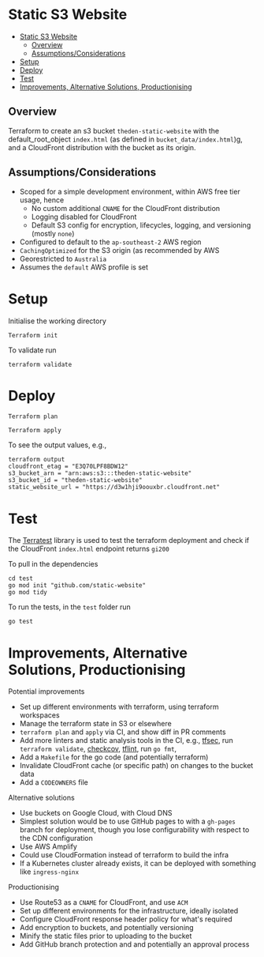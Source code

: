 # Static S3 Website

- [Static S3 Website](#static-s3-website)
  * [Overview](#overview)
  * [Assumptions/Considerations](#assumptionsconsiderations)
- [Setup](#setup)
- [Deploy](#deploy)
- [Test](#test)
- [Improvements, Alternative Solutions, Productionising](#improvements-alternative-solutions-productionising)

## Overview 

Terraform to create an s3 bucket `theden-static-website` with the default_root_object `index.html` (as defined in `bucket_data/index.html`)g, and a CloudFront distribution with the bucket as its origin.

## Assumptions/Considerations

* Scoped for a simple development environment, within AWS free tier usage, hence
  * No custom additional `CNAME` for the CloudFront distribution
  * Logging disabled for CloudFront
  * Default S3 config for encryption, lifecycles, logging, and versioning (mostly `none`)
* Configured to default to the `ap-southeast-2` AWS region
* `CachingOptimized` for the S3 origin (as recommended by AWS
* Georestricted to `Australia`
* Assumes the `default` AWS profile is set


# Setup

Initialise the working directory

```shell
Terraform init
```

To validate run 

```shell
terraform validate
```

# Deploy

```shell
Terraform plan
```

```shell
Terraform apply
```

To see the output values, e.g.,

```shell
terraform output
cloudfront_etag = "E3Q70LPF8BDW12"
s3_bucket_arn = "arn:aws:s3:::theden-static-website"
s3_bucket_id = "theden-static-website"
static_website_url = "https://d3w1hji9oouxbr.cloudfront.net"
```

# Test

The [Terratest](https://github.com/gruntwork-io/terratest/) library is used to test the terraform deployment and check if the CloudFront `index.html` endpoint returns `gi200`

To pull in the dependencies

```shell
cd test
go mod init "github.com/static-website"
go mod tidy
```

To run the tests, in the `test` folder run

```shell
go test
```

# Improvements, Alternative Solutions, Productionising

Potential improvements
 
* Set up different environments with terraform, using terraform workspaces 
* Manage the terraform state in S3 or elsewhere
* `terraform plan` and `apply` via CI, and show diff in PR comments
* Add more linters and static analysis tools in the CI, e.g., [tfsec](https://github.com/aquasecurity/tfsec), run `terraform validate`, [checkcov](https://github.com/bridgecrewio/checkov), [tflint](https://github.com/terraform-linters/tflint), run `go fmt`, 
* Add a `Makefile` for the go code (and potentially terraform)
* Invalidate CloudFront cache (or specific path) on changes to the bucket data 
* Add a `CODEOWNERS` file

Alternative solutions

* Use buckets on Google Cloud, with Cloud DNS
* Simplest solution would be to use GitHub pages to with a `gh-pages` branch for deployment, though you lose configurability with respect to the CDN configuration
* Use AWS Amplify
* Could use CloudFormation instead of terraform to build the infra
* If a Kubernetes cluster already exists, it can be deployed with something like `ingress-nginx`

Productionising

* Use Route53 as a `CNAME` for CloudFront, and use `ACM`
* Set up different environments for the infrastructure, ideally isolated 
* Configure CloudFront response header policy for what's required
* Add encryption to buckets, and potentially versioning
* Minify the static files prior to uploading to the bucket
* Add GitHub branch protection and and potentially an approval process



